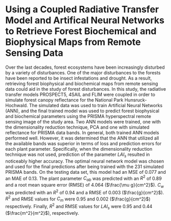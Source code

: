 # Using a Coupled Radiative Transfer Model and Artifical Neural Networks to Retrieve Forest Biochemical and Biophysical Maps from Remote Sensing Data

Over the last decades, forest ecosystems have been increasingly disturbed by a variety of disturbances. One of the major disturbances to the forests have been reported to be insect infestations and drought. As a result, retrieving forest biophysical and biochemical maps from remote sensing data could aid in the study of forest disturbances. In this study, the radiative transfer models PROSPECT5, 4SAIL and FLIM were coupled in order to simulate forest canopy reflectance for the National Park Hunsruck-Hochwald. The simulated data was used to train Artificial Neural Networks (ANN), and the final trained model was used to predict forest biophysical and biochemical parameters using the PRISMA hyperspectral remote sensing image of the study area. Two ANN models were trained, one with the dimensionality reduction technique, PCA and one with simulated reflectance for PRISMA data bands. In general, both trained ANN models performed well. However, it was determined that the ANN that utilized all the available bands was superior in terms of loss and prediction errors for each plant parameter. Specifically, when the dimensionality reduction technique was not used, prediction of the parameter $LAI_{s}$ resulted in noticeably higher accuracy. The optimal neural network model was chosen and used for the final predictions after being trained with the 231 simulated PRISMA bands. On the testing data set, this model had an MSE of 0.077 and an MAE of 0.13. The plant parameter $C_{ab}$ was predicted with an $R^2$ of 0.89 and a root mean square error (RMSE) of 4.064 ($\frac{\mu g}{cm^2}$). $C_{w}$ was predicted with an $R^2$ of 0.94 and a RMSE of 0.003 ($\frac{g}{cm^2}$). $R^2$ and RMSE values for $C_{m}$ were 0.95 and 0.002 ($\frac{g}{cm^2}$) respectively. Finally, $R^2$ and RMSE values for $LAI_{s}$ were 0.95 and 0.44 ($\frac{m^2}{m^2}$), respectively.